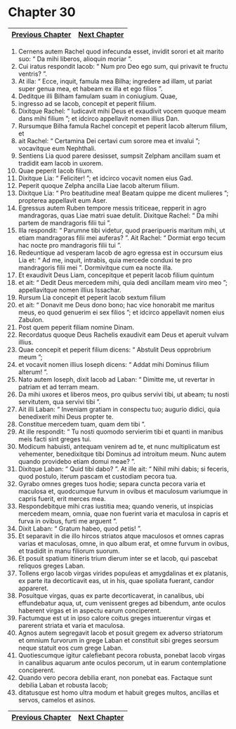# Chapter 30
| [Previous Chapter](Chapter%2029.md)| [Next Chapter](Chapter%2031.md) |
| --- | --- |
1. Cernens autem Rachel quod infecunda esset, invidit sorori et ait marito suo: “ Da mihi liberos, alioquin moriar ”.
2. Cui iratus respondit Iacob: “ Num pro Deo ego sum, qui privavit te fructu ventris? ”.
3. At illa: “ Ecce, inquit, famula mea Bilha; ingredere ad illam, ut pariat super genua mea, et habeam ex illa et ego filios ”.
4. Deditque illi Bilham famulam suam in coniugium. Quae,
5. ingresso ad se Iacob, concepit et peperit filium.
6. Dixitque Rachel: “ Iudicavit mihi Deus et exaudivit vocem quoque meam dans mihi filium ”; et idcirco appellavit nomen illius Dan.
7. Rursumque Bilha famula Rachel concepit et peperit Iacob alterum filium, et
8. ait Rachel: “ Certamina Dei certavi cum sorore mea et invalui ”; vocavitque eum Nephthali.
9. Sentiens Lia quod parere desisset, sumpsit Zelpham ancillam suam et tradidit eam Iacob in uxorem.
10. Quae peperit Iacob filium.
11. Dixitque Lia: “ Feliciter! ”; et idcirco vocavit nomen eius Gad.
12. Peperit quoque Zelpha ancilla Liae Iacob alterum filium.
13. Dixitque Lia: “ Pro beatitudine mea! Beatam quippe me dicent mulieres ”; propterea appellavit eum Aser.
14. Egressus autem Ruben tempore messis triticeae, repperit in agro mandragoras, quas Liae matri suae detulit. Dixitque Rachel: “ Da mihi partem de mandragoris filii tui ”.
15. Illa respondit: “ Parumne tibi videtur, quod praeripueris maritum mihi, ut etiam mandragoras filii mei auferas? ”. Ait Rachel: “ Dormiat ergo tecum hac nocte pro mandragoris filii tui ”.
16. Redeuntique ad vesperam Iacob de agro egressa est in occursum eius Lia et: “ Ad me, inquit, intrabis, quia mercede conduxi te pro mandragoris filii mei ”. Dormivitque cum ea nocte illa.
17. Et exaudivit Deus Liam, concepitque et peperit Iacob filium quintum
18. et ait: “ Dedit Deus mercedem mihi, quia dedi ancillam meam viro meo ”; appellavitque nomen illius Issachar.
19. Rursum Lia concepit et peperit Iacob sextum filium
20. et ait: “ Donavit me Deus dono bono; hac vice honorabit me maritus meus, eo quod genuerim ei sex filios ”; et idcirco appellavit nomen eius Zabulon.
21. Post quem peperit filiam nomine Dinam.
22. Recordatus quoque Deus Rachelis exaudivit eam Deus et aperuit vulvam illius.
23. Quae concepit et peperit filium dicens: “ Abstulit Deus opprobrium meum ”;
24. et vocavit nomen illius Ioseph dicens: “ Addat mihi Dominus filium alterum! ”.
25. Nato autem Ioseph, dixit Iacob ad Laban: “ Dimitte me, ut revertar in patriam et ad terram meam.
26. Da mihi uxores et liberos meos, pro quibus servivi tibi, ut abeam; tu nosti servitutem, qua servivi tibi ”.
27. Ait illi Laban: “ Inveniam gratiam in conspectu tuo; augurio didici, quia benedixerit mihi Deus propter te.
28. Constitue mercedem tuam, quam dem tibi ”.
29. At ille respondit: “ Tu nosti quomodo servierim tibi et quanti in manibus meis facti sint greges tui.
30. Modicum habuisti, antequam venirem ad te, et nunc multiplicatum est vehementer, benedixitque tibi Dominus ad introitum meum. Nunc autem quando providebo etiam domui meae? ”.
31. Dixitque Laban: “ Quid tibi dabo? ”. At ille ait: “ Nihil mihi dabis; si feceris, quod postulo, iterum pascam et custodiam pecora tua.
32. Gyrabo omnes greges tuos hodie; separa cuncta pecora varia et maculosa et, quodcumque furvum in ovibus et maculosum variumque in capris fuerit, erit merces mea.
33. Respondebitque mihi cras iustitia mea; quando veneris, ut inspicias mercedem meam, omnia, quae non fuerint varia et maculosa in capris et furva in ovibus, furti me arguent ”.
34. Dixit Laban: “ Gratum habeo, quod petis! ”.
35. Et separavit in die illo hircos striatos atque maculosos et omnes capras varias et maculosas, omne, in quo album erat, et omne furvum in ovibus, et tradidit in manu filiorum suorum.
36. Et posuit spatium itineris trium dierum inter se et Iacob, qui pascebat reliquos greges Laban.
37. Tollens ergo Iacob virgas virides populeas et amygdalinas et ex platanis, ex parte ita decorticavit eas, ut in his, quae spoliata fuerant, candor appareret.
38. Posuitque virgas, quas ex parte decorticaverat, in canalibus, ubi effundebatur aqua, ut, cum venissent greges ad bibendum, ante oculos haberent virgas et in aspectu earum conciperent.
39. Factumque est ut in ipso calore coitus greges intuerentur virgas et parerent striata et varia et maculosa.
40. Agnos autem segregavit Iacob et posuit gregem ex adverso striatorum et omnium furvorum in grege Laban et constituit sibi greges seorsum neque statuit eos cum grege Laban.
41. Quotiescumque igitur calefiebant pecora robusta, ponebat Iacob virgas in canalibus aquarum ante oculos pecorum, ut in earum contemplatione conciperent.
42. Quando vero pecora debilia erant, non ponebat eas. Factaque sunt debilia Laban et robusta Iacob;
43. ditatusque est homo ultra modum et habuit greges multos, ancillas et servos, camelos et asinos.

| [Previous Chapter](Chapter%2029.md)| [Next Chapter](Chapter%2031.md) |
| --- | --- |